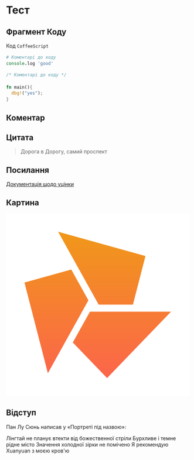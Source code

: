 [Markdown 全局注释]:#

# Тест

## Фрагмент Коду

Код `CoffeeScript`

```coffee
# Коментарі до коду
console.log 'good'


```

```rust
/* Коментарі до коду */

fn main(){
  dbg!("yes");
}
```

## Коментар

<!-- HTML 注释 --> 

<!-- 多行注释 --> 

## Цитата

> Дорога в Дорогу, самий проспект

## Посилання

[Документація щодо уцінки](https://github.com/xxai-art/xxai-art-md)

## Картина

![xxAI.Art Brand Identity](https://raw.githubusercontent.com/xxai-art/web/main/file/svg/logo.svg)

## Відступ

Пан Лу Сюнь написав у «Портреті під назвою»:

  Лінгтай не планує втекти від божественної стріли
  Бурхливе і темне рідне місто
  Значення холодної зірки не помічено
  Я рекомендую Xuanyuan з моєю кров'ю


